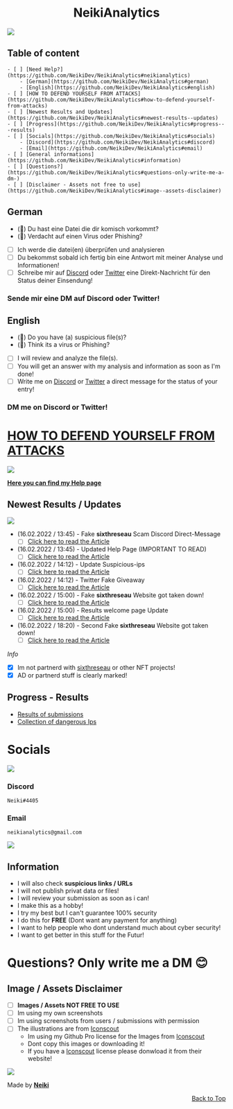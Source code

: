 <h1 align="center">NeikiAnalytics</h1>

[![](https://github.com/NeikiDev/NeikiAnalytics/blob/main/assets/antivirus-fight-with-hackers.png)](#image--assets-disclaimer)

## Table of content
    - [ ] [Need Help?](https://github.com/NeikiDev/NeikiAnalytics#neikianalytics)
        - [German](https://github.com/NeikiDev/NeikiAnalytics#german)
        - [English](https://github.com/NeikiDev/NeikiAnalytics#english)
    - [ ] [HOW TO DEFEND YOURSELF FROM ATTACKS](https://github.com/NeikiDev/NeikiAnalytics#how-to-defend-yourself-from-attacks)
    - [ ] [Newest Results and Updates](https://github.com/NeikiDev/NeikiAnalytics#newest-results--updates)
    - [ ] [Progress](https://github.com/NeikiDev/NeikiAnalytics#progress---results)
    - [ ] [Socials](https://github.com/NeikiDev/NeikiAnalytics#socials)    
        - [Discord](https://github.com/NeikiDev/NeikiAnalytics#discord)
        - [Email](https://github.com/NeikiDev/NeikiAnalytics#email)
    - [ ] [General informations](https://github.com/NeikiDev/NeikiAnalytics#information)
    - [ ] [Questions?](https://github.com/NeikiDev/NeikiAnalytics#questions-only-write-me-a-dm-)
    - [ ] [Disclaimer - Assets not free to use](https://github.com/NeikiDev/NeikiAnalytics#image--assets-disclaimer)

## German 

* (🔎) Du hast eine Datei die dir komisch vorkommt? 
* (🔎) Verdacht auf einen Virus oder Phishing? 

- [ ] Ich werde die datei(en) überprüfen und analysieren
- [ ] Du bekommst sobald ich fertig bin eine Antwort mit meiner Analyse und Informationen!
- [ ] Schreibe mir auf [Discord](https://discord.com/users/416999341006520321) oder [Twitter](https://twitter.com/neiki__) eine Direkt-Nachricht für den Status deiner Einsendung!

### Sende mir eine DM auf Discord oder Twitter!

## English 

* (🔎) Do you have (a) suspicious file(s)?
* (🔎) Think its a virus or Phishing? 

- [ ] I will review and analyze the file(s).
- [ ] You will get an answer with my analysis and information as soon as I'm done!
- [ ] Write me on [Discord](https://discord.com/users/416999341006520321) or [Twitter](https://twitter.com/neiki__) a direct message for the status of your entry!

### DM me on Discord or Twitter!

# [HOW TO DEFEND YOURSELF FROM ATTACKS](https://github.com/NeikiDev/NeikiAnalytics/blob/main/help.md)

[![](https://github.com/NeikiDev/NeikiAnalytics/blob/main/assets/testing.png)](#image--assets-disclaimer)

**[Here you can find my Help page](https://github.com/NeikiDev/NeikiAnalytics/blob/main/help.md)**

## Newest Results / Updates

[![](https://github.com/NeikiDev/NeikiAnalytics/blob/main/assets/robots-doing-data-research.png)](#image--assets-disclaimer)

- (16.02.2022 / 13:45) - Fake **sixthreseau** Scam Discord Direct-Message
    - [ ] [Click here to read the Article](https://github.com/NeikiDev/NeikiAnalytics/blob/main/results/nfts-scam/dc-scam-sixthreseau%231.md)   
- (16.02.2022 / 13:45) - Updated Help Page (IMPORTANT TO READ)
    - [ ] [Click here to read the Article](https://github.com/NeikiDev/NeikiAnalytics/blob/main/help.md)   
- (16.02.2022 / 14:12) - Update Suspicious-ips
    - [ ] [Click here to read the Article](https://github.com/NeikiDev/NeikiAnalytics/tree/main/suspicious-ips)   
- (16.02.2022 / 14:12) - Twitter Fake Giveaway 
    - [ ] [Click here to read the Article](https://github.com/NeikiDev/NeikiAnalytics/blob/main/results/phishing/twitter-fakeGiveaway-group%231.md)   
- (16.02.2022 / 15:00) - Fake **sixthreseau** Website got taken down!
    - [ ] [Click here to read the Article](https://github.com/NeikiDev/NeikiAnalytics/blob/main/results/nfts-scam/dc-scam-sixthreseau%232.md)   
- (16.02.2022 / 15:00) - Results welcome page Update
    - [ ] [Click here to read the Article](https://github.com/NeikiDev/NeikiAnalytics/tree/main/results)
- (16.02.2022 / 18:20) - Second Fake **sixthreseau** Website got taken down! 
    - [ ] [Click here to read the Article](https://github.com/NeikiDev/NeikiAnalytics/blob/main/results/nfts-scam/dc-scam-sixthreseau%232.md)   

*Info*
- [x] Im not partnerd with [sixthreseau](https://twitter.com/sixthreseau) or other NFT projects! 
- [x] AD or partnerd stuff is clearly marked! 

## Progress - Results

- [Results of submissions](https://github.com/NeikiDev/NeikiAnalytics/tree/main/results)
- [Collection of dangerous Ips](https://github.com/NeikiDev/NeikiAnalytics/tree/main/suspicious-ips)

# Socials

[![](https://github.com/NeikiDev/NeikiAnalytics/blob/main/assets/design-and-development-process.png)](#image--assets-disclaimer)

### Discord
```
Neiki#4405 
```

### Email
```
neikianalytics@gmail.com 
```

[![](https://github.com/NeikiDev/NeikiAnalytics/blob/main/assets/banner.png)](#image--assets-disclaimer)

## Information
- I will also check **suspicious links / URLs**
- I will not publish privat data or files!
- I will review your submission as soon as i can!
- I make this as a hobby!
- I try my best but I can't guarantee 100% security
- I do this for **FREE** (Dont want any payment for anything)
- I want to help people who dont understand much about cyber security!
- I want to get better in this stuff for the Futur!
# Questions? Only write me a DM 😊

## Image / Assets Disclaimer

- [ ] **Images / Assets NOT FREE TO USE**
- [ ] Im using my own screenshots
- [ ] Im using screenshots from users / submissions with permission
- [ ] The illustrations are from [Iconscout](https://iconscout.com/) 
    - Im using my Github Pro license for the Images from [Iconscout](https://iconscout.com/) 
    - Dont copy this images or downloading it!
    - If you have a [Iconscout](https://iconscout.com/) license please donwload it from their website!

[![](https://github.com/NeikiDev/NeikiAnalytics/blob/main/assets/stickman-showing-stop-sign.png)](#image--assets-disclaimer)

Made by **[Neiki](https://github.com/neikidev)** <p align="right">[Back to Top](https://github.com/neikidev/neikianalytics#neikianalytics)</p>
